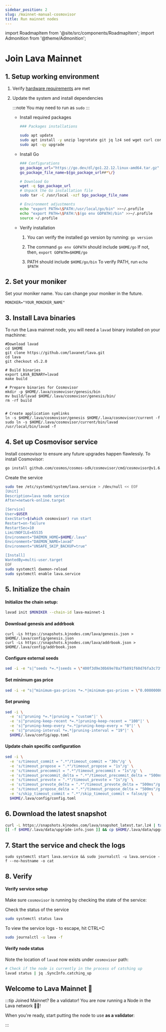 ```yaml
---
sidebar_position: 2
slug: /mainnet-manual-cosmovisor
title: Run mainnet nodes
---
```

import RoadmapItem from '@site/src/components/RoadmapItem';
import Admonition from '@theme/Admonition';

# Join Lava Mainnet
## 1. Setup working environment


1. Verify [hardware requirements](reqs) are met
2. Update the system and install dependencies

    :::note
    You may need to run as `sudo`
    :::
    - Install required packages
        
        ```bash
        ### Packages installations

        sudo apt update 
        sudo apt install -y unzip logrotate git jq lz4 sed wget curl coreutils 
        sudo apt -qy upgrade
        
    - Install Go
        
        ```bash
        ### Configurations
        go_package_url="https://go.dev/dl/go1.22.12.linux-amd64.tar.gz"
        go_package_file_name=${go_package_url##*\/}

        # Download Go
        wget -q $go_package_url
        # Unpack the Go installation file
        sudo tar -C /usr/local -xzf $go_package_file_name

        # Environment adjustments
        echo "export PATH=\$PATH:/usr/local/go/bin" >>~/.profile
        echo "export PATH=\$PATH:\$(go env GOPATH)/bin" >>~/.profile
        source ~/.profile
        ```
        
    - Verify installation
        
        
        1. You can verify the installed go version by running: `go version`
        
        2. The command `go env GOPATH` should include `$HOME/go`
        If not, then, `export GOPATH=$HOME/go`
        
        3. PATH should include `$HOME/go/bin`
        To verify PATH, run `echo $PATH`
        

## 2. Set your moniker

Set your moniker name. You can change your moniker in the future.

```
MONIKER="YOUR_MONIKER_NAME"
```

## 3. Install Lava binaries

To run the Lava mainnet node, you will need a `lavad` binary installed on your machinne:

```
#Download lavad
cd $HOME
git clone https://github.com/lavanet/lava.git
cd lava
git checkout v5.2.0

# Build binaries
export LAVA_BINARY=lavad
make build

# Prepare binaries for Cosmovisor
mkdir -p $HOME/.lava/cosmovisor/genesis/bin
mv build/lavad $HOME/.lava/cosmovisor/genesis/bin/
rm -rf build


# Create application symlinks
ln -s $HOME/.lava/cosmovisor/genesis $HOME/.lava/cosmovisor/current -f
sudo ln -s $HOME/.lava/cosmovisor/current/bin/lavad /usr/local/bin/lavad -f
```
## 4. Set up Cosmovisor service 

Install cosmovisor to ensure any future upgrades happen flawlessly. To install Cosmovisor:

```bash
go install github.com/cosmos/cosmos-sdk/cosmovisor/cmd/cosmovisor@v1.6.0

```

Create the service

```bash
sudo tee /etc/systemd/system/lava.service > /dev/null << EOF
[Unit]
Description=lava node service
After=network-online.target

[Service]
User=$USER
ExecStart=$(which cosmovisor) run start
Restart=on-failure
RestartSec=10
LimitNOFILE=65535
Environment="DAEMON_HOME=$HOME/.lava"
Environment="DAEMON_NAME=lavad"
Environment="UNSAFE_SKIP_BACKUP=true"

[Install]
WantedBy=multi-user.target
EOF
sudo systemctl daemon-reload
sudo systemctl enable lava.service
```

## 5. Initialize the chain

#### Initialize the chain setup:
```bash
lavad init $MONIKER --chain-id lava-mainnet-1
```


#### Download genesis and addrbook
```
curl -Ls https://snapshots.kjnodes.com/lava/genesis.json > $HOME/.lava/config/genesis.json
curl -Ls https://snapshots.kjnodes.com/lava/addrbook.json > $HOME/.lava/config/addrbook.json
```

#### Configure external seeds
```bash
sed -i -e "s|^seeds *=.*|seeds = \"400f3d9e30b69e78a7fb891f60d76fa3c73f0ecc@lava.rpc.kjnodes.com:14459\"|" $HOME/.lava/config/config.toml
```

#### Set minimum gas price
```bash
sed -i -e "s|^minimum-gas-prices *=.*|minimum-gas-prices = \"0.000000001ulava\"|" $HOME/.lava/config/app.toml
```

#### Set pruning
```bash
sed -i \
  -e 's|^pruning *=.*|pruning = "custom"|' \
  -e 's|^pruning-keep-recent *=.*|pruning-keep-recent = "100"|' \
  -e 's|^pruning-keep-every *=.*|pruning-keep-every = "0"|' \
  -e 's|^pruning-interval *=.*|pruning-interval = "19"|' \
  $HOME/.lava/config/app.toml
```

#### Update chain specific configuration
```bash
sed -i \
  -e 's/timeout_commit = ".*"/timeout_commit = "30s"/g' \
  -e 's/timeout_propose = ".*"/timeout_propose = "1s"/g' \
  -e 's/timeout_precommit = ".*"/timeout_precommit = "1s"/g' \
  -e 's/timeout_precommit_delta = ".*"/timeout_precommit_delta = "500ms"/g' \
  -e 's/timeout_prevote = ".*"/timeout_prevote = "1s"/g' \
  -e 's/timeout_prevote_delta = ".*"/timeout_prevote_delta = "500ms"/g' \
  -e 's/timeout_propose_delta = ".*"/timeout_propose_delta = "500ms"/g' \
  -e 's/skip_timeout_commit = ".*"/skip_timeout_commit = false/g' \
  $HOME/.lava/config/config.toml
```


## 6. Download the latest snapshot
```bash
curl -L https://snapshots.kjnodes.com/lava/snapshot_latest.tar.lz4 | tar -Ilz4 -xf - -C $HOME/.lava
[[ -f $HOME/.lava/data/upgrade-info.json ]] && cp $HOME/.lava/data/upgrade-info.json $HOME/.lava/cosmovisor/genesis/upgrade-info.json
```

## 7. Start the service and check the logs
```sudo systemctl start lava.service && sudo journalctl -u lava.service -f --no-hostname -o cat```

## 8. Verify

#### Verify service setup

Make sure `cosmovisor` is running by checking the state of the service:

Check the status of the service
```bash
sudo systemctl status lava
```
To view the service logs - to escape, hit CTRL+C

```bash
sudo journalctl -u lava -f
```

#### Verify node status

Note the location of `lavad` now exists under `cosmovisor` path:

```bash
# Check if the node is currently in the process of catching up
lavad status | jq .SyncInfo.catching_up
```

## Welcome to Lava Mainnet 🌋

:::tip Joined Mainnet? Be a validator!
You are now running a Node in the Lava network 🎉🥳! 

When you're ready, start putting the node to use **as a validator**:
[<RoadmapItem icon="🧑‍⚖️" title="Power as a Validator" description="Validate blocks, secure the network, earn rewards"/>](/validator-manual#account)

:::




